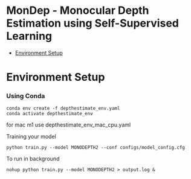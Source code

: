 # MonDep - Monocular Depth Estimation using Self-Supervised Learning 

* [Environment Setup](#env)



# Environment Setup

### Using Conda 
```
conda env create -f depthestimate_env.yaml
conda activate depthestimate_env
```
for mac m1 use depthestimate_env_mac_cpu.yaml


Training your model
```
python train.py --model MONODEPTH2 --conf configs/model_config.cfg 
```

To run in background

```
nohup python train.py --model MONODEPTH2 > output.log &
```